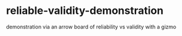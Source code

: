 # reliable-validity-demonstration
demonstration via an arrow board of reliability vs validity with a gizmo

